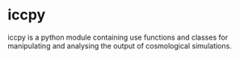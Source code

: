 iccpy
=====

iccpy is a python module containing use functions and classes for manipulating and analysing the output of cosmological simulations.
